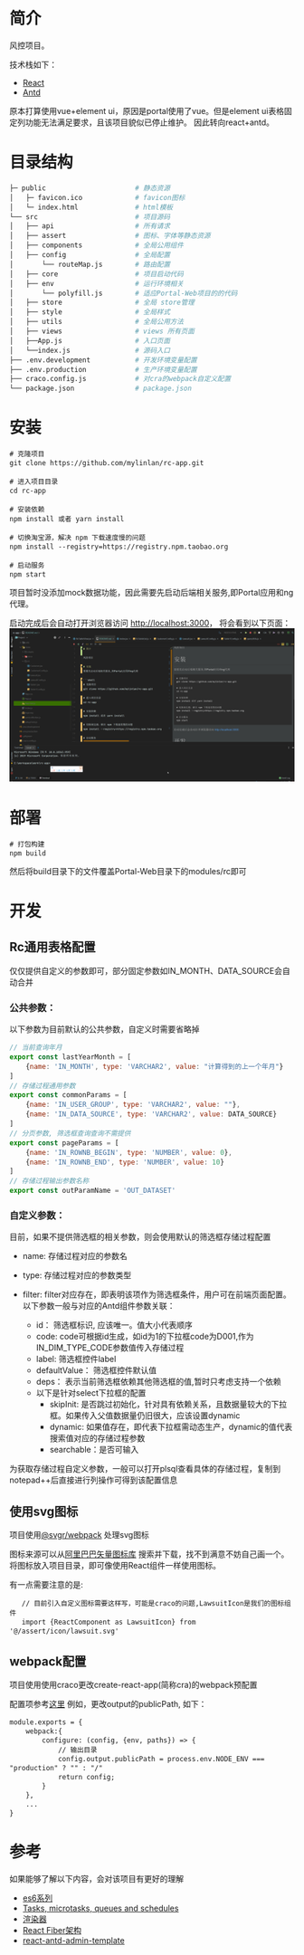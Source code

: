 # 简介

风控项目。

技术栈如下：
+ [React](https://react.docschina.org/)
+ [Antd](https://ant.design/docs/react/introduce-cn)

原本打算使用vue+element ui，原因是portal使用了vue。但是element ui表格固定列功能无法满足要求，且该项目貌似已停止维护。
因此转向react+antd。

# 目录结构
```bash
├─ public                      # 静态资源
│   ├─ favicon.ico             # favicon图标
│   └─ index.html              # html模板
└── src                        # 项目源码
│   ├── api                    # 所有请求
│   ├── assert                 # 图标、字体等静态资源
│   ├── components             # 全局公用组件
│   ├── config                 # 全局配置
│       └── routeMap.js        # 路由配置
│   ├── core                   # 项目启动代码
│   ├── env                    # 运行环境相关
│       └── polyfill.js        # 适应Portal-Web项目的的代码
│   ├── store                  # 全局 store管理
│   ├── style                  # 全局样式
│   ├── utils                  # 全局公用方法
│   ├── views                  # views 所有页面
│   ├──App.js                  # 入口页面
│   └──index.js                # 源码入口
├── .env.development           # 开发环境变量配置
├── .env.production            # 生产环境变量配置
├── craco.config.js            # 对cra的webpack自定义配置
└── package.json               # package.json

```
# 安装

```shell script
# 克隆项目
git clone https://github.com/mylinlan/rc-app.git

# 进入项目目录
cd rc-app

# 安装依赖
npm install 或者 yarn install

# 切换淘宝源，解决 npm 下载速度慢的问题
npm install --registry=https://registry.npm.taobao.org

# 启动服务
npm start
```

项目暂时没添加mock数据功能，因此需要先启动后端相关服务,即Portal应用和ng代理。

启动完成后会自动打开浏览器访问 [http://localhost:3000](http://localhost:3000)， 将会看到以下页面：
![](./guide.gif)

# 部署
```shell script
# 打包构建
npm build
```
然后将build目录下的文件覆盖Portal-Web目录下的modules/rc即可

# 开发

## Rc通用表格配置

仅仅提供自定义的参数即可，部分固定参数如IN_MONTH、DATA_SOURCE会自动合并

### 公共参数：
以下参数为目前默认的公共参数，自定义时需要省略掉
```javascript
// 当前查询年月
export const lastYearMonth = [
    {name: 'IN_MONTH', type: 'VARCHAR2', value: "计算得到的上一个年月"}
]
// 存储过程通用参数
export const commonParams = [
    {name: 'IN_USER_GROUP', type: 'VARCHAR2', value: ""},
    {name: 'IN_DATA_SOURCE', type: 'VARCHAR2', value: DATA_SOURCE}
]
// 分页参数, 筛选框查询查询不需提供
export const pageParams = [
    {name: 'IN_ROWNB_BEGIN', type: 'NUMBER', value: 0},
    {name: 'IN_ROWNB_END', type: 'NUMBER', value: 10}
]
// 存储过程输出参数名称
export const outParamName = 'OUT_DATASET'
```
### 自定义参数：
目前，如果不提供筛选框的相关参数，则会使用默认的筛选框存储过程配置

- name: 存储过程对应的参数名
- type: 存储过程对应的参数类型

- filter: filter对应存在，即表明该项作为筛选框条件，用户可在前端页面配置。以下参数一般与对应的Antd组件参数关联：
  + id： 筛选框标识, 应该唯一。值大小代表顺序
  + code: code可根据id生成，如id为1的下拉框code为D001,作为IN_DIM_TYPE_CODE参数值传入存储过程
  + label: 筛选框控件label
  + defaultValue： 筛选框控件默认值
  + deps： 表示当前筛选框依赖其他筛选框的值,暂时只考虑支持一个依赖
  + 以下是针对select下拉框的配置
    * skipInit: 是否跳过初始化，针对具有依赖关系，且数据量较大的下拉框。如果传入父值数据量仍旧很大，应该设置dynamic
    * dynamic: 如果值存在，即代表下拉框需动态生产，dynamic的值代表搜索值对应的存储过程参数
    * searchable：是否可输入
 
为获取存储过程自定义参数，一般可以打开plsql查看具体的存储过程，复制到notepad++后直接进行列操作可得到该配置信息
 
## 使用svg图标
项目使用[@svgr/webpack](https://github.com/gregberge/svgr/tree/master/packages/webpack) 处理svg图标

图标来源可以从[阿里巴巴矢量图标库](https://www.iconfont.cn/) 搜索并下载，找不到满意不妨自己画一个。
将图标放入项目目录，即可像使用React组件一样使用图标。

有一点需要注意的是:
```
   // 目前引入自定义图标需要这样写，可能是craco的问题,LawsuitIcon是我们的图标组件
   import {ReactComponent as LawsuitIcon} from '@/assert/icon/lawsuit.svg'
```

## webpack配置

项目使用使用craco更改create-react-app(简称cra)的webpack预配置

配置项参考[这里](https://github.com/gsoft-inc/craco/blob/master/packages/craco/README.md#configuration-overview)
例如，更改output的publicPath, 如下：
```
module.exports = {
    webpack:{
        configure: (config, {env, paths}) => {
            // 输出目录
            config.output.publicPath = process.env.NODE_ENV === "production" ? "" : "/"
            return config;
        }
    },
    ...
}
```

# 参考
如果能够了解以下内容，会对该项目有更好的理解

+ [es6系列](https://github.com/mqyqingfeng/Blog#es6-系列目录)
+ [Tasks, microtasks, queues and schedules](https://jakearchibald.com/2015/tasks-microtasks-queues-and-schedules/)
+ [渲染器](http://hcysun.me/vue-design/zh/essence-of-comp.html)
+ [React Fiber架构](https://zhuanlan.zhihu.com/p/37095662)
+ [react-antd-admin-template](https://github.com/NLRX-WJC/react-antd-admin-template)
